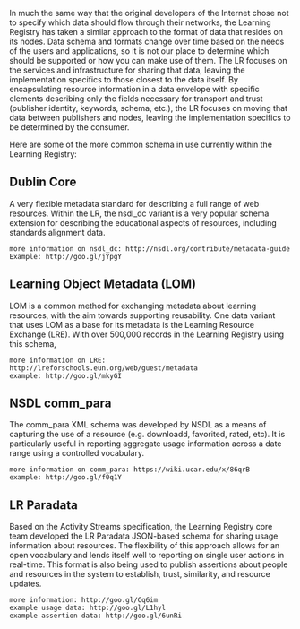 In much the same way that the original developers of the Internet chose not to specify which data should flow through their networks, the Learning Registry has taken a similar approach to the format of data that resides on its nodes. Data schema and formats change over time based on the needs of the users and applications, so it is not our place to determine which should be supported or how you can make use of them. The LR focuses on the services and infrastructure for sharing that data, leaving the implementation specifics to those closest to the data itself. By encapsulating resource information in a data envelope with specific elements describing only the fields necessary for transport and trust (publisher identity, keywords, schema, etc.), the LR focuses on moving that data between publishers and nodes, leaving the implementation specifics to be determined by the consumer.

Here are some of the more common schema in use currently within the Learning Registry:

## Dublin Core

A very flexible metadata standard for describing a full range of web resources. Within the LR, the nsdl_dc variant is a very popular schema extension for describing the educational aspects of resources, including standards alignment data.

    more information on nsdl_dc: http://nsdl.org/contribute/metadata-guide
    Example: http://goo.gl/jYpgY

## Learning Object Metadata (LOM)

LOM is a common method for exchanging metadata about learning resources, with the aim towards supporting reusability. One data variant that uses LOM as a base for its metadata is the Learning Resource Exchange (LRE). With over 500,000 records in the Learning Registry using this schema,

    more information on LRE: http://lreforschools.eun.org/web/guest/metadata
    example: http://goo.gl/mkyGI


## NSDL comm_para

The comm_para XML schema was developed by NSDL as a means of capturing the use of a resource (e.g. downloadd, favorited, rated, etc). It is particularly useful in reporting aggregate usage information across a date range using a controlled vocabulary.

    more information on comm_para: https://wiki.ucar.edu/x/86qrB
    example: http://goo.gl/f0q1Y

## LR Paradata

Based on the Activity Streams specification, the Learning Registry core team developed the LR Paradata JSON-based schema for sharing usage information about resources. The flexibility of this approach allows for an open vocabulary and lends itself well to reporting on single user actions in real-time. This format is also being used to publish assertions about people and resources in the system to establish, trust, similarity, and resource updates.

    more information: http://goo.gl/Cq6im
    example usage data: http://goo.gl/L1hyl
    example assertion data: http://goo.gl/6unRi

